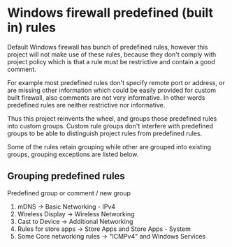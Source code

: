 
# Windows firewall predefined (built in) rules

Default Windows firewall has bunch of predefined rules,
however this project will not make use of these rules,
because they don't comply with project policy which is that a rule must be
restrictive and contain a good comment.

For example most predefined rules don't specify remote port or address,
or are missing other information which
could be easily provided for custom built firewall, also comments are not very informative.
In other words predefined rules are neither restrictive nor informative.

Thus this project reinvents the wheel, and groups those predefined rules into custom groups.
Custom rule groups don't interfere with predefined groups to be able to distinguish project rules
from predefined rules.

Some of the rules retain grouping while other are grouped into existing groups, grouping exceptions
are listed below.

## Grouping predefined rules

Predefined group or comment / new group

1. mDNS -> Basic Networking - IPv4
2. Wireless Display -> Wireless Networking
3. Cast to Device -> Additional Networking
4. Rules for store apps -> Store Apps and Store Apps - System
5. Some Core networking rules -> "ICMPv4" and Windows Services
